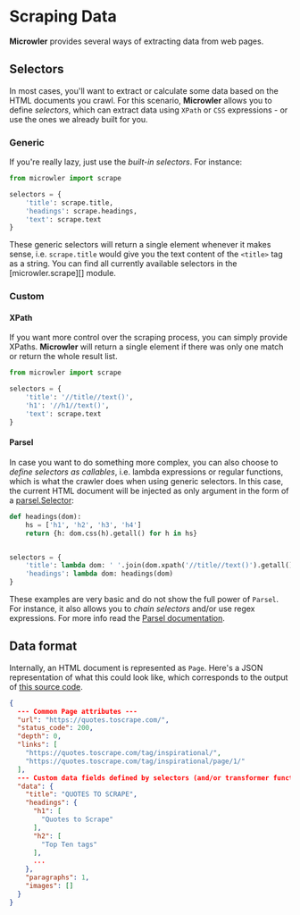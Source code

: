 # Scraping Data
**Microwler** provides several ways of extracting data from web pages.

## Selectors
In most cases, you'll want to extract or calculate some data based on the HTML documents you crawl.
For this scenario, **Microwler** allows you to define *selectors*, which can extract data using
`XPath` or `CSS` expressions - or use the ones we already built for you.

### Generic
If you're really lazy, just use the *built-in selectors*. For instance:

```python
from microwler import scrape

selectors = {
    'title': scrape.title,
    'headings': scrape.headings,
    'text': scrape.text
}
```

These generic selectors will return a single element whenever it makes sense, i.e. `scrape.title` would
give you the text content of the `<title>` tag as a string. 
You can find all currently available selectors in the [microwler.scrape][] module.


### Custom
#### XPath
If you want more control over the scraping process, you
can simply provide XPaths. **Microwler** will return a single element if there
was only one match or return the whole result list.

```python
from microwler import scrape

selectors = {
    'title': '//title//text()',
    'h1': '//h1//text()',
    'text': scrape.text
}
```

#### Parsel
In case you want to do something more complex, you can also choose to *define 
selectors as callables*, i.e. lambda expressions or regular functions, 
which is what the crawler does when using generic selectors. 
In this case, the current HTML document will be injected as only argument 
in the form of a [parsel.Selector](https://parsel.readthedocs.io/en/latest/parsel.html#parsel.selector.Selector):

```python
def headings(dom):
    hs = ['h1', 'h2', 'h3', 'h4']
    return {h: dom.css(h).getall() for h in hs}


selectors = {
    'title': lambda dom: ' '.join(dom.xpath('//title//text()').getall()),
    'headings': lambda dom: headings(dom)
}
```

These examples are very basic and do not show the full power of `Parsel`. For instance,
it also allows you to *chain selectors* and/or use regex expressions. For more info 
read the [Parsel documentation](https://parsel.readthedocs.io/en/latest/usage.html).


## Data format
Internally, an HTML document is represented as `Page`. Here's a JSON representation of what this could look like, which corresponds to the output of 
[this source code](https://github.com/INNOVINATI/microwler/blob/master/test_cases.py#L37).

```json
{
  --- Common Page attributes ---
  "url": "https://quotes.toscrape.com/",
  "status_code": 200,
  "depth": 0,
  "links": [
    "https://quotes.toscrape.com/tag/inspirational/",
    "https://quotes.toscrape.com/tag/inspirational/page/1/"
  ],
  --- Custom data fields defined by selectors (and/or transformer function) ---
  "data": {
    "title": "QUOTES TO SCRAPE",
    "headings": {
      "h1": [
        "Quotes to Scrape"
      ],
      "h2": [
        "Top Ten tags"
      ],
      ...
    },
    "paragraphs": 1,
    "images": []
  }
}
```
